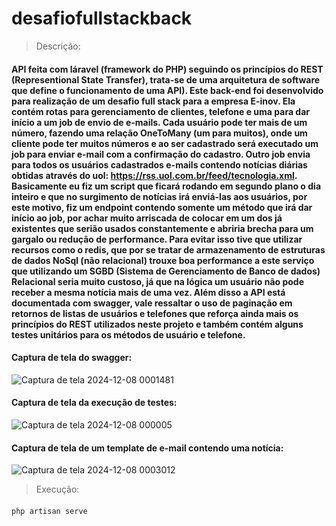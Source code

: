 ﻿# desafiofullstackback

> Descrição:
#### API feita com láravel (framework do PHP) seguindo os princípios do REST (Representional State Transfer), trata-se de uma arquitetura de software que define o funcionamento de uma API). Este back-end foi desenvolvido para realização de um desafio full stack para a empresa E-inov. Ela contém rotas para gerenciamento de clientes, telefone e uma para dar início a um job de envio de e-mails. Cada usuário pode ter mais de um número, fazendo uma relação OneToMany (um para muitos), onde um cliente pode ter muitos números e ao ser cadastrado será executado um job para enviar e-mail com a confirmação do cadastro. Outro job envia para todos os usuários cadastrados e-mails contendo notícias diárias obtidas através do uol: https://rss.uol.com.br/feed/tecnologia.xml. Basicamente eu fiz um script que ficará rodando em segundo plano o dia inteiro e que no surgimento de notícias irá enviá-las aos usuários, por este motivo, fiz um endpoint contendo somente um método que irá dar início ao job, por achar muito arriscada de colocar em um dos já existentes que serião usados constantemente e abriria brecha para um gargalo ou redução de performance. Para evitar isso tive que utilizar recursos como o redis, que por se tratar de armazenamento de estruturas de dados NoSql (não relacional) trouxe boa performance a este serviço que utilizando um SGBD (Sistema de Gerenciamento de Banco de dados) Relacional seria muito custoso, já que na lógica um usuário não pode receber a mesma notícia mais de uma vez. Além disso a API está documentada com swagger, vale ressaltar o uso de paginação em retornos de listas de usuários e telefones que reforça ainda mais os princípios do REST utilizados neste projeto e também contém alguns testes unitários para os métodos de usuário e telefone.

#### Captura de tela do swagger:
![Captura de tela 2024-12-08 0001481](https://github.com/user-attachments/assets/61eda17a-5ca3-4c7b-9210-5c3e37772a6a)

#### Captura de tela da execução de testes:
![Captura de tela 2024-12-08 000005](https://github.com/user-attachments/assets/20813fc4-676d-4bcf-8b62-ab39c3b1bb96)

#### Captura de tela de um template de e-mail contendo uma notícia:
![Captura de tela 2024-12-08 0003012](https://github.com/user-attachments/assets/fe9c7ea5-4015-43f7-82a5-3703818afae8)

> Execução:
#### 
~~~
php artisan serve
~~~
